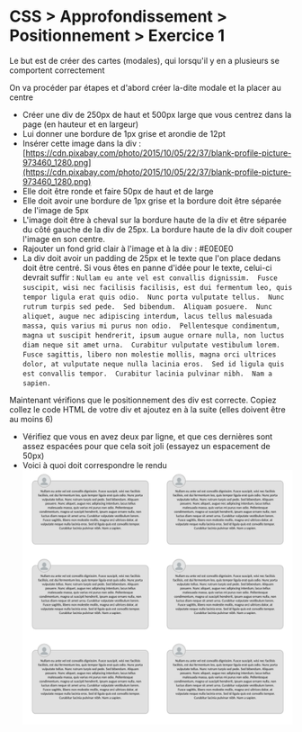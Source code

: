 # CSS > Approfondissement > Positionnement > Exercice 1

Le but est de créer des cartes (modales), qui lorsqu'il y en a plusieurs se comportent correctement

On va procéder par étapes et d'abord créer la-dite modale et la placer au centre

  * Créer une div de 250px de haut et 500px large que vous centrez dans la page (en hauteur et en largeur)
  * Lui donner une bordure de 1px grise et arondie de 12pt
  * Insérer cette image dans la div : [https://cdn.pixabay.com/photo/2015/10/05/22/37/blank-profile-picture-973460_1280.png](https://cdn.pixabay.com/photo/2015/10/05/22/37/blank-profile-picture-973460_1280.png)
  * Elle doit être ronde et faire 50px de haut et de large
  * Elle doit avoir une bordure de 1px grise et la bordure doit être séparée de l'image de 5px
  * L'image doit être à cheval sur la bordure haute de la div et être séparée du côté gauche de la div de 25px. La bordure haute de la div doit couper l'image en son centre.
  * Rajouter un fond grid clair à l'image et à la div : #E0E0E0
  * La div doit avoir un padding de 25px et le texte que l'on place dedans doit être centré. Si vous êtes en panne d'idée pour le texte, celui-ci devrait suffir : `Nullam eu ante vel est convallis dignissim.  Fusce suscipit, wisi nec facilisis facilisis, est dui fermentum leo, quis tempor ligula erat quis odio.  Nunc porta vulputate tellus.  Nunc rutrum turpis sed pede.  Sed bibendum.  Aliquam posuere.  Nunc aliquet, augue nec adipiscing interdum, lacus tellus malesuada massa, quis varius mi purus non odio.  Pellentesque condimentum, magna ut suscipit hendrerit, ipsum augue ornare nulla, non luctus diam neque sit amet urna.  Curabitur vulputate vestibulum lorem.  Fusce sagittis, libero non molestie mollis, magna orci ultrices dolor, at vulputate neque nulla lacinia eros.  Sed id ligula quis est convallis tempor.  Curabitur lacinia pulvinar nibh.  Nam a sapien.`

Maintenant vérifions que le positionnement des div est correcte. Copiez collez le code HTML de votre div et ajoutez en à la suite (elles doivent être au moins 6)

  * Vérifiez que vous en avez deux par ligne, et que ces dernières sont assez espacées pour que cela soit joli (essayez un espacement de 50px)
  * Voici à quoi doit correspondre le rendu ![rendu.png](rendu.png)
